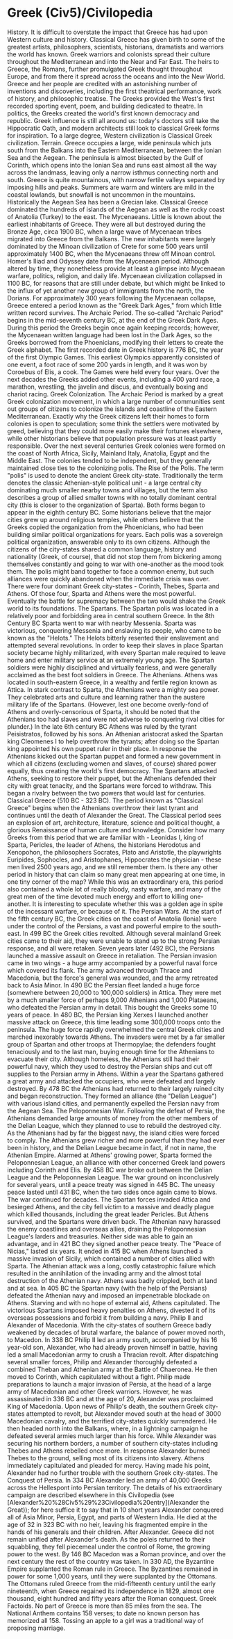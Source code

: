 # Greek (Civ5)/Civilopedia

History.
It is difficult to overstate the impact that Greece has had upon Western culture and history. Classical Greece has given birth to some of the greatest artists, philosophers, scientists, historians, dramatists and warriors the world has known. Greek warriors and colonists spread their culture throughout the Mediterranean and into the Near and Far East. The heirs to Greece, the Romans, further promulgated Greek thought throughout Europe, and from there it spread across the oceans and into the New World.
Greece and her people are credited with an astonishing number of inventions and discoveries, including the first theatrical performance, work of history, and philosophic treatise. The Greeks provided the West's first recorded sporting event, poem, and building dedicated to theatre. In politics, the Greeks created the world's first known democracy and republic. Greek influence is still all around us: today's doctors still take the Hippocratic Oath, and modern architects still look to classical Greek forms for inspiration. To a large degree, Western civilization is Classical Greek civilization.
Terrain.
Greece occupies a large, wide peninsula which juts south from the Balkans into the Eastern Mediterranean, between the Ionian Sea and the Aegean. The peninsula is almost bisected by the Gulf of Corinth, which opens into the Ionian Sea and runs east almost all the way across the landmass, leaving only a narrow isthmus connecting north and south. Greece is quite mountainous, with narrow fertile valleys separated by imposing hills and peaks. Summers are warm and winters are mild in the coastal lowlands, but snowfall is not uncommon in the mountains.
Historically the Aegean Sea has been a Grecian lake. Classical Greece dominated the hundreds of islands of the Aegean as well as the rocky coast of Anatolia (Turkey) to the east.
The Mycenaeans.
Little is known about the earliest inhabitants of Greece. They were all but destroyed during the Bronze Age, circa 1900 BC, when a large wave of Mycenaean tribes migrated into Greece from the Balkans. The new inhabitants were largely dominated by the Minoan civilization of Crete for some 500 years until approximately 1400 BC, when the Mycenaeans threw off Minoan control. Homer's Iliad and Odyssey date from the Mycenaean period. Although altered by time, they nonetheless provide at least a glimpse into Mycenaean warfare, politics, religion, and daily life.
Mycenaean civilization collapsed in 1100 BC, for reasons that are still under debate, but which might be linked to the influx of yet another new group of immigrants from the north, the Dorians. For approximately 300 years following the Mycenaean collapse, Greece entered a period known as the "Greek Dark Ages," from which little written record survives.
The Archaic Period.
The so-called "Archaic Period" begins in the mid-seventh century BC, at the end of the Greek Dark Ages. During this period the Greeks begin once again keeping records; however, the Mycenaean written language had been lost in the Dark Ages, so the Greeks borrowed from the Phoenicians, modifying their letters to create the Greek alphabet.
The first recorded date in Greek history is 776 BC, the year of the first Olympic Games. This earliest Olympics apparently consisted of one event, a foot race of some 200 yards in length, and it was won by Coroebus of Elis, a cook. The Games were held every four years. Over the next decades the Greeks added other events, including a 400 yard race, a marathon, wrestling, the javelin and discus, and eventually boxing and chariot racing.
Greek Colonization.
The Archaic Period is marked by a great Greek colonization movement, in which a large number of communities sent out groups of citizens to colonize the islands and coastline of the Eastern Mediterranean. Exactly why the Greek citizens left their homes to form colonies is open to speculation; some think the settlers were motivated by greed, believing that they could more easily make their fortunes elsewhere, while other historians believe that population pressure was at least partly responsible. Over the next several centuries Greek colonies were formed on the coast of North Africa, Sicily, Mainland Italy, Anatolia, Egypt and the Middle East. The colonies tended to be independent, but they generally maintained close ties to the colonizing polis.
The Rise of the Polis.
The term "polis" is used to denote the ancient Greek city-state. Traditionally the term denotes the classic Athenian-style political unit - a large central city dominating much smaller nearby towns and villages, but the term also describes a group of allied smaller towns with no totally dominant central city (this is closer to the organization of Sparta). Both forms began to appear in the eighth century BC. Some historians believe that the major cities grew up around religious temples, while others believe that the Greeks copied the organization from the Phoenicians, who had been building similar political organizations for years.
Each polis was a sovereign political organization, answerable only to its own citizens. Although the citizens of the city-states shared a common language, history and nationality (Greek, of course), that did not stop them from bickering among themselves constantly and going to war with one-another as the mood took them. The polis might band together to face a common enemy, but such alliances were quickly abandoned when the immediate crisis was over.
There were four dominant Greek city-states - Corinth, Thebes, Sparta and Athens. Of those four, Sparta and Athens were the most powerful. Eventually the battle for supremacy between the two would shake the Greek world to its foundations.
The Spartans.
The Spartan polis was located in a relatively poor and forbidding area in central southern Greece. In the 8th Century BC Sparta went to war with nearby Messenia. Sparta was victorious, conquering Messenia and enslaving its people, who came to be known as the "Helots." The Helots bitterly resented their enslavement and attempted several revolutions. In order to keep their slaves in place Spartan society became highly militarized, with every Spartan male required to leave home and enter military service at an extremely young age. The Spartan soldiers were highly disciplined and virtually fearless, and were generally acclaimed as the best foot soldiers in Greece.
The Athenians.
Athens was located in south-eastern Greece, in a wealthy and fertile region known as Attica. In stark contrast to Sparta, the Athenians were a mighty sea power. They celebrated arts and culture and learning rather than the austere military life of the Spartans. (However, lest one become overly-fond of Athens and overly-censorious of Sparta, it should be noted that the Athenians too had slaves and were not adverse to conquering rival cities for plunder.)
In the late 6th century BC Athens was ruled by the tyrant Peisistratos, followed by his sons. An Athenian aristocrat asked the Spartan king Cleomenes I to help overthrow the tyrants; after doing so the Spartan king appointed his own puppet ruler in their place. In response the Athenians kicked out the Spartan puppet and formed a new government in which all citizens (excluding women and slaves, of course) shared power equally, thus creating the world's first democracy. The Spartans attacked Athens, seeking to restore their puppet, but the Athenians defended their city with great tenacity, and the Spartans were forced to withdraw. This began a rivalry between the two powers that would last for centuries.
Classical Greece (510 BC - 323 BC).
The period known as "Classical Greece" begins when the Athenians overthrow their last tyrant and continues until the death of Alexander the Great. The Classical period sees an explosion of art, architecture, literature, science and political thought, a glorious Renaissance of human culture and knowledge. Consider how many Greeks from this period that we are familiar with - Leonidas I, king of Sparta, Pericles, the leader of Athens, the historians Herodotus and Xenopohon, the philosophers Socrates, Plato and Aristotle, the playwrights Euripides, Sophocles, and Aristophanes, Hippocrates the physician - these men lived 2500 years ago, and we still remember them. Is there any other period in history that can claim so many great men appearing at one time, in one tiny corner of the map?
While this was an extraordinary era, this period also contained a whole lot of really bloody, nasty warfare, and many of the great men of the time devoted much energy and effort to killing one-another. It is interesting to speculate whether this was a golden age in spite of the incessant warfare, or because of it.
The Persian Wars.
At the start of the fifth century BC, the Greek cities on the coast of Anatolia (Ionia) were under the control of the Persians, a vast and powerful empire to the south-east. In 499 BC the Greek cities revolted. Although several mainland Greek cities came to their aid, they were unable to stand up to the strong Persian response, and all were retaken.
Seven years later (492 BC), the Persians launched a massive assault on Greece in retaliation. The Persian invasion came in two wings - a huge army accompanied by a powerful naval force which covered its flank. The army advanced through Thrace and Macedonia, but the force's general was wounded, and the army retreated back to Asia Minor.
In 490 BC the Persian fleet landed a huge force (somewhere between 20,000 to 100,000 soldiers) in Attica. They were met by a much smaller force of perhaps 9,000 Athenians and 1,000 Plataeans, who defeated the Persian army in detail. This bought the Greeks some 10 years of peace.
In 480 BC, the Persian king Xerxes I launched another massive attack on Greece, this time leading some 300,000 troops onto the peninsula. The huge force rapidly overwhelmed the central Greek cities and marched inexorably towards Athens. The invaders were met by a far smaller group of Spartan and other troops at Thermopylae; the defenders fought tenaciously and to the last man, buying enough time for the Athenians to evacuate their city. Although homeless, the Athenians still had their powerful navy, which they used to destroy the Persian ships and cut off supplies to the Persian army in Athens. Within a year the Spartans gathered a great army and attacked the occupiers, who were defeated and largely destroyed.
By 478 BC the Athenians had returned to their largely ruined city and began reconstruction. They formed an alliance (the "Delian League") with various island cities, and permanently expelled the Persian navy from the Aegean Sea.
The Peloponnesian War.
Following the defeat of Persia, the Athenians demanded large amounts of money from the other members of the Delian League, which they planned to use to rebuild the destroyed city. As the Athenians had by far the biggest navy, the island cities were forced to comply. The Athenians grew richer and more powerful than they had ever been in history, and the Delian League became in fact, if not in name, the Athenian Empire.
Alarmed at Athens' growing power, Sparta formed the Peloponnesian League, an alliance with other concerned Greek land powers including Corinth and Elis. By 458 BC war broke out between the Delian League and the Peloponnesian League. The war ground on inconclusively for several years, until a peace treaty was signed in 445 BC. The uneasy peace lasted until 431 BC, when the two sides once again came to blows.
The war continued for decades. The Spartan forces invaded Attica and besieged Athens, and the city fell victim to a massive and deadly plague which killed thousands, including the great leader Pericles. But Athens survived, and the Spartans were driven back. The Athenian navy harassed the enemy coastlines and overseas allies, draining the Peloponnesian League's larders and treasuries. Neither side was able to gain an advantage, and in 421 BC they signed another peace treaty.
The "Peace of Nicias," lasted six years. It ended in 415 BC when Athens launched a massive invasion of Sicily, which contained a number of cities allied with Sparta. The Athenian attack was a long, costly catastrophic failure which resulted in the annihilation of the invading army and the almost total destruction of the Athenian navy. Athens was badly crippled, both at land and at sea.
In 405 BC the Spartan navy (with the help of the Persians) defeated the Athenian navy and imposed an impenetrable blockade on Athens. Starving and with no hope of external aid, Athens capitulated. The victorious Spartans imposed heavy penalties on Athens, divested it of its overseas possessions and forbid it from building a navy.
Philip II and Alexander of Macedonia.
With the city-states of southern Greece badly weakened by decades of brutal warfare, the balance of power moved north, to Macedon. In 338 BC Philip II led an army south, accompanied by his 16 year-old son, Alexander, who had already proven himself in battle, having led a small Macedonian army to crush a Thracian revolt. After dispatching several smaller forces, Philip and Alexander thoroughly defeated a combined Theban and Athenian army at the Battle of Chaeronea. He then moved to Corinth, which capitulated without a fight.
Philip made preparations to launch a major invasion of Persia, at the head of a large army of Macedonian and other Greek warriors. However, he was assassinated in 336 BC and at the age of 20, Alexander was proclaimed King of Macedonia.
Upon news of Philip's death, the southern Greek city-states attempted to revolt, but Alexander moved south at the head of 3000 Macedonian cavalry, and the terrified city-states quickly surrendered. He then headed north into the Balkans, where, in a lightning campaign he defeated several armies much larger than his force.
While Alexander was securing his northern borders, a number of southern city-states including Thebes and Athens rebelled once more. In response Alexander burned Thebes to the ground, selling most of its citizens into slavery. Athens immediately capitulated and pleaded for mercy. Having made his point, Alexander had no further trouble with the southern Greek city-states.
The Conquest of Persia.
In 334 BC Alexander led an army of 40,000 Greeks across the Hellespont into Persian territory. The details of his extraordinary campaign are described elsewhere in this Civilopedia (see [Alexander%20%28Civ5%29%23Civilopedia%20entry](Alexander the Great)); for here suffice it to say that in 10 short years Alexander conquered all of Asia Minor, Persia, Egypt, and parts of Western India. He died at the age of 32 in 323 BC with no heir, leaving his fragmented empire in the hands of his generals and their children.
After Alexander.
Greece did not remain unified after Alexander's death. As the poleis returned to their squabbling, they fell piecemeal under the control of Rome, the growing power to the west. By 146 BC Macedon was a Roman province, and over the next century the rest of the country was taken.
In 330 AD, the Byzantine Empire supplanted the Roman rule in Greece. The Byzantines remained in power for some 1,000 years, until they were supplanted by the Ottomans. The Ottomans ruled Greece from the mid-fifteenth century until the early nineteenth, when Greece regained its independence in 1829, almost one thousand, eight hundred and fifty years after the Roman conquest.
Greek Factoids.
No part of Greece is more than 85 miles from the sea.
The National Anthem contains 158 verses; to date no known person has memorized all 158.
Tossing an apple to a girl was a traditional way of proposing marriage.